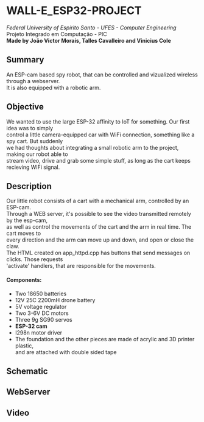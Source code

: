 # WALL-E_ESP32-PROJECT
*Federal University of Espírito Santo - UFES - Computer Engineering*  
Projeto Integrado em Computação - PIC  
**Made by João Victor Morais, Talles Cavalleiro and Vinicius Cole** 

## Summary

An ESP-cam based spy robot, that can be controlled and vizualized wireless through a webserver.  
It is also equipped with a robotic arm.

## Objective

We wanted to use the large ESP-32 affinity to IoT for something. Our first idea was to simply  
control a little camera-equipped car with WiFi connection, something like a spy cart. But suddenly  
we had thoughts about integrating a small robotic arm to the project, making our robot able to  
stream video, drive and grab some simple stuff, as long as the cart keeps recieving WiFi signal.

## Description 

Our little robot consists of a cart with a mechanical arm, controlled by an ESP-cam.  
Through a WEB server, it's possible to see the video transmitted remotely by the esp-cam,  
as well as control the movements of the cart and the arm in real time. The cart moves to  
every direction and the arm can move up and down, and open or close the claw.  
The HTML created on app_httpd.cpp has buttons that send messages on clicks. Those requests  
'activate' handlers, that are responsible for the movements.

#### Components:
- Two 18650 batteries
- 12V 25C 2200mH drone battery
- 5V voltage regulator
- Two 3-6V DC motors
- Three 9g SG90 servos
- **ESP-32 cam**
- l298n motor driver
- The foundation and the other pieces are made of acrylic and 3D printer plastic,  
and are attached with double sided tape

## Schematic

## WebServer

## Video
